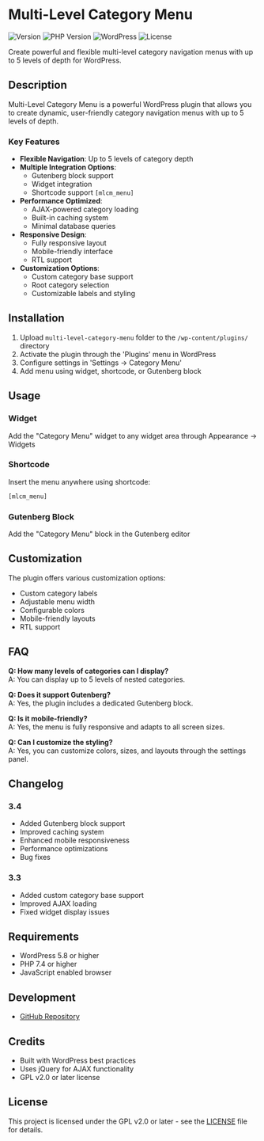 # Multi-Level Category Menu

![Version](https://img.shields.io/badge/version-3.4-blue.svg)
![PHP Version](https://img.shields.io/badge/PHP-7.4+-purple.svg)
![WordPress](https://img.shields.io/badge/WordPress-5.0+-green.svg)
![License](https://img.shields.io/badge/license-GPL%20v2-yellow.svg)

Create powerful and flexible multi-level category navigation menus with up to 5 levels of depth for WordPress.

## Description

Multi-Level Category Menu is a powerful WordPress plugin that allows you to create dynamic, user-friendly category navigation menus with up to 5 levels of depth.

### Key Features

- **Flexible Navigation**: Up to 5 levels of category depth
- **Multiple Integration Options**:
  - Gutenberg block support
  - Widget integration
  - Shortcode support `[mlcm_menu]`
- **Performance Optimized**:
  - AJAX-powered category loading
  - Built-in caching system
  - Minimal database queries
- **Responsive Design**:
  - Fully responsive layout
  - Mobile-friendly interface
  - RTL support
- **Customization Options**:
  - Custom category base support
  - Root category selection
  - Customizable labels and styling

## Installation

1. Upload `multi-level-category-menu` folder to the `/wp-content/plugins/` directory
2. Activate the plugin through the 'Plugins' menu in WordPress
3. Configure settings in 'Settings → Category Menu'
4. Add menu using widget, shortcode, or Gutenberg block

## Usage

### Widget
Add the "Category Menu" widget to any widget area through Appearance → Widgets

### Shortcode
Insert the menu anywhere using shortcode:
```php
[mlcm_menu]
```

### Gutenberg Block
Add the "Category Menu" block in the Gutenberg editor

## Customization

The plugin offers various customization options:

- Custom category labels
- Adjustable menu width
- Configurable colors
- Mobile-friendly layouts
- RTL support

## FAQ

**Q: How many levels of categories can I display?**  
A: You can display up to 5 levels of nested categories.

**Q: Does it support Gutenberg?**  
A: Yes, the plugin includes a dedicated Gutenberg block.

**Q: Is it mobile-friendly?**  
A: Yes, the menu is fully responsive and adapts to all screen sizes.

**Q: Can I customize the styling?**  
A: Yes, you can customize colors, sizes, and layouts through the settings panel.

## Changelog

### 3.4
- Added Gutenberg block support
- Improved caching system
- Enhanced mobile responsiveness
- Performance optimizations
- Bug fixes

### 3.3
- Added custom category base support
- Improved AJAX loading
- Fixed widget display issues

## Requirements

- WordPress 5.8 or higher
- PHP 7.4 or higher
- JavaScript enabled browser

## Development

- [GitHub Repository](https://github.com/gemuzkm/multi-level-category-menu)

## Credits

- Built with WordPress best practices
- Uses jQuery for AJAX functionality
- GPL v2.0 or later license

## License

This project is licensed under the GPL v2.0 or later - see the [LICENSE](LICENSE) file for details.